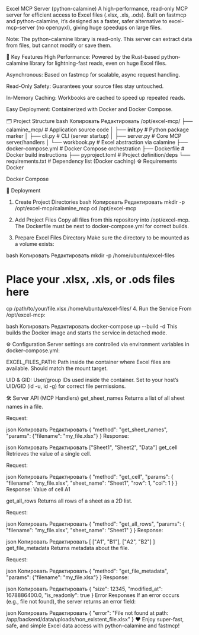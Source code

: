 Excel MCP Server (python-calamine)
A high-performance, read-only MCP server for efficient access to Excel files (.xlsx, .xls, .ods).
Built on fastmcp and python-calamine, it’s designed as a faster, safer alternative to excel-mcp-server (no openpyxl), giving huge speedups on large files.

Note:
The python-calamine library is read-only. This server can extract data from files, but cannot modify or save them.

🚀 Key Features
High Performance:
Powered by the Rust-based python-calamine library for lightning-fast reads, even on huge Excel files.

Asynchronous:
Based on fastmcp for scalable, async request handling.

Read-Only Safety:
Guarantees your source files stay untouched.

In-Memory Caching:
Workbooks are cached to speed up repeated reads.

Easy Deployment:
Containerized with Docker and Docker Compose.

🗂 Project Structure
bash
Копировать
Редактировать
/opt/excel-mcp/
├── calamine_mcp/        # Application source code
│   ├── __init__.py      # Python package marker
│   ├── cli.py           # CLI (server startup)
│   ├── server.py        # Core MCP server/handlers
│   └── workbook.py      # Excel abstraction via calamine
├── docker-compose.yml   # Docker Compose orchestration
├── Dockerfile           # Docker build instructions
├── pyproject.toml       # Project definition/deps
└── requirements.txt     # Dependency list (Docker caching)
⚙️ Requirements
Docker

Docker Compose

🐳 Deployment
1. Create Project Directories
bash
Копировать
Редактировать
mkdir -p /opt/excel-mcp/calamine_mcp
cd /opt/excel-mcp
2. Add Project Files
Copy all files from this repository into /opt/excel-mcp.
The Dockerfile must be next to docker-compose.yml for correct builds.

3. Prepare Excel Files Directory
Make sure the directory to be mounted as a volume exists:

bash
Копировать
Редактировать
mkdir -p /home/ubuntu/excel-files
# Place your .xlsx, .xls, or .ods files here
cp /path/to/your/file.xlsx /home/ubuntu/excel-files/
4. Run the Service
From /opt/excel-mcp:

bash
Копировать
Редактировать
docker-compose up --build -d
This builds the Docker image and starts the service in detached mode.

⚙️ Configuration
Server settings are controlled via environment variables in docker-compose.yml:

EXCEL_FILES_PATH:
Path inside the container where Excel files are available. Should match the mount target.

UID & GID:
User/group IDs used inside the container. Set to your host’s UID/GID (id -u, id -g) for correct file permissions.

🛠 Server API (MCP Handlers)
get_sheet_names
Returns a list of all sheet names in a file.

Request:

json
Копировать
Редактировать
{ "method": "get_sheet_names", "params": {"filename": "my_file.xlsx"} }
Response:

json
Копировать
Редактировать
["Sheet1", "Sheet2", "Data"]
get_cell
Retrieves the value of a single cell.

Request:

json
Копировать
Редактировать
{
  "method": "get_cell",
  "params": {
    "filename": "my_file.xlsx",
    "sheet_name": "Sheet1",
    "row": 1,
    "col": 1
  }
}
Response:
Value of cell A1

get_all_rows
Returns all rows of a sheet as a 2D list.

Request:

json
Копировать
Редактировать
{
  "method": "get_all_rows",
  "params": {
    "filename": "my_file.xlsx",
    "sheet_name": "Sheet1"
  }
}
Response:

json
Копировать
Редактировать
[
  ["A1", "B1"],
  ["A2", "B2"]
]
get_file_metadata
Returns metadata about the file.

Request:

json
Копировать
Редактировать
{ "method": "get_file_metadata", "params": {"filename": "my_file.xlsx"} }
Response:

json
Копировать
Редактировать
{
  "size": 12345,
  "modified_at": 1678886400.0,
  "is_readonly": true
}
Error Responses
If an error occurs (e.g., file not found), the server returns an error field:

json
Копировать
Редактировать
{ "error": "File not found at path: /app/backend/data/uploads/non_existent_file.xlsx" }
❤️ Enjoy super-fast, safe, and simple Excel data access with python-calamine and fastmcp!
